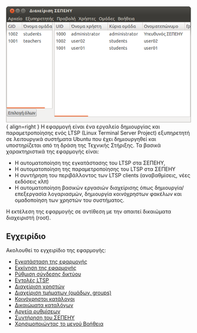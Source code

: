 ![Schscripts_first_screen.png](Schscripts_first_screen.png){ align=right } Η εφαρμογή  είναι
ένα εργαλείο δημιουργίας και παραμετροποίησης ενός LTSP (Linux Terminal
Server Project) εξυπηρετητή σε λειτουργικά συστήματα Ubuntu που έχει
δημιουργηθεί και υποστηρίζεται από τη δράση της Τεχνικής Στήριξης.
Τα βασικά χαρακτηριστικά της εφαρμογής είναι:

  - Η αυτοματοποίηση της εγκατάστασης του LTSP στα ΣΕΠΕΗΥ,
  - Η αυτοματοποίηση της παραμετροποίησης του LTSP στα ΣΕΠΕΗΥ
  - Η συντήρηση του περιβάλλοντος των LTSP clients (αναβαθμίσεις, νέες
    εκδόσεις κλπ)
  - Η αυτοματοποίηση βασικών εργασιών διαχείρισης όπως
    δημιουργία/επεξεργασία λογαριασμών, δημιουργία
    κοινόχρηστων φακέλων και ομαδοποίηση των χρηστών του
    συστήματος.

Η εκτέλεση της εφαρμογής  σε αντίθεση με την  απαιτεί δικαιώματα
διαχειριστή (root).

## Εγχειρίδιο

Ακολουθεί το εγχειρίδιο της εφαρμογής:

  - [Εγκατάσταση της
    εφαρμογής](Linux/sch-scripts/Εγκατάσταση "wikilink")
  - [Εκκίνηση της
    εφαρμογής](Linux/sch-scripts/Εκκίνηση_της_εφαρμογής "wikilink")
  - [Ρύθμιση σύνδεσης
    δικτύου](Linux/sch-scripts/Ρύθμιση_σύνδεσης_δικτύου "wikilink")
  - [Εντολές LTSP](Linux/sch-scripts/Εντολές_LTSP "wikilink")
  - [Διαχείριση χρηστών](Linux/sch-scripts/Χρήστες "wikilink")
  - [Διαχείριση τμήματων (ομάδων,
    groups)](Linux/sch-scripts/Τμήματα "wikilink")
  - [Κοινόχρηστοι
    κατάλογοι](Linux/sch-scripts/Κοινόχρηστοι_κατάλογοι "wikilink")
  - [Δικαιώματα
    καταλόγων](Linux/sch-scripts/Δικαιώματα_καταλόγων "wikilink")
  - [Αρχεία ρυθμίσεων](Linux/sch-scripts/Αρχεία_ρυθμίσεων "wikilink")
  - [Συντήρηση του
    ΣΕΠΕΗΥ](Linux/sch-scripts/Συντήρηση_ΣΕΠΕΗΥ "wikilink")
  - [Χρησιμοποιώντας το μενού
    Βοήθεια](Linux/sch-scripts/Βοήθεια "wikilink")